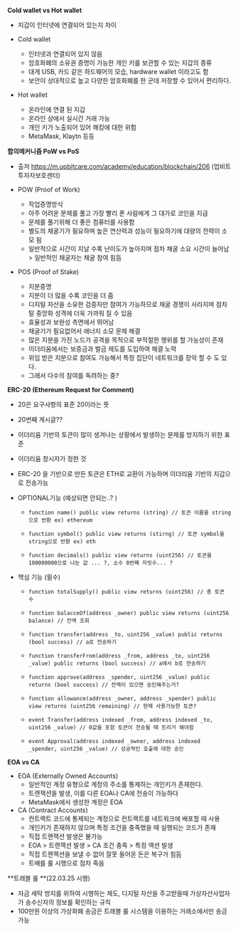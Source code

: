 **Cold wallet vs Hot wallet**

* 지갑이 인터넷에 연결되어 있는지 차이

* Cold wallet
  * 인터넷과 연결되어 있지 않음
  * 암호화폐의 소유권 증명이 가능한 개인 키를 보관할 수 있는 지갑의 종류
  * 대게 USB, 카드 같은 하드웨어의 모습, hardware wallet 이라고도 함
  * 보안이 상대적으로 높고 다양한 암호화폐를 한 군데 저장할 수 있어서 편리하다.
* Hot wallet
  * 온라인에 연결 된 지갑
  * 온라인 상에서 실시간 거래 가능
  * 개인 키가 노출되어 있어 해킹에 대한 위험
  * MetaMask, Klaytn 등등



**합의메커니즘 PoW vs PoS**

* 출저 https://m.upbitcare.com/academy/education/blockchain/206 (업비트 투자자보호센터)

* POW (Proof of Work)
  * 작업증명방식
  * 아주 어려운 문제를 풀고 가장 빨리 푼 사람에게 그 대가로 코인을 지급
  * 문제를 풀기위해 더 좋은 컴퓨터를 사용함
  * 별도의 채굴기가 필요하며 높은 연산력과 성능이 필요하기에 대량의 전력이 소모 됨
  * 일반적으로 시간이 지날 수록 난이도가 높아지며 점차 채굴 소요 시간이 늘어남 > 일반적인 채굴자는 채굴 참여 힘듬
* POS (Proof of Stake)
  * 지분증명
  * 지분이 더 많을 수록 코인을 더 줌
  * 디지털 자산을 소유한 검증자만 참여가 가능하므로 채굴 경쟁이 사라지며 점차 탈 중앙화 성격에 더욱 가까워 질 수 있음
  * 효율성과 보완성 측면에서 뛰어남
  * 채굴기가 필요없어서 에너지 소모 문제 해결
  * 많은 지분을 가진 노드가 공격을 목적으로 부적절한 행위를 할 가능성이 존재
  * 이더리움에서는 보증금과 벌금 제도를 도입하여 해결 노력
  * 위임 받은 지분으로 참여도 가능해서 특정 집단이 네트워크를 장악 할 수 도 있다.
  * 그래서 다수의 참여를 독려하는 중?



**ERC-20 (Ethereum Request for Comment)**

* 20은 요구사항의 표준 20이라는 뜻

* 20번째 게시글??

* 이더리움 기반의 토큰이 많이 생겨나는 상황에서 발생하는 문제를 방지하기 위한 표준

* 이더리움 창시자가 정한 것

* ERC-20 을 기반으로 만든 토큰은 ETH로 교환이 가능하며 이더리움 기반의 지갑으로 전송가능

* OPTIONAL기능 (예상되면 안되는..? )

  * ```solidity
    function name() public view returns (string) // 토큰 이름을 string으로 반환 ex) ethereum
    ```

  * ```solidity
    function symbol() public view returns (stirng) // 토큰 symbol을 string으로 반환 ex) eth 
    ```

  * ```solidity
    function decimals() public view returns (uint256) // 토큰을 100000000으로 나눈 값 ... ?, 소수 8번째 자릿수... ?
    ```

* 핵심 기능 (필수)

  * ```solidity
    function totalSupply() public view returns (uint256) // 총 토큰 수
    ```

  * ```solidity
    function balacceOf(address _owner) public view returns (uint256 balance) // 잔액 조회
    ```

  * ```solidity
    function transfer(address _to, uint256 _value) public returns (bool success) // a로 전송하기
    ```

  * ```solidity
    function transferFrom(address _from, address _to, uint256 _value) public returns (bool success) // a에서 b로 전송하기
    ```

  * ```solidity
    function approve(address _spender, uint256 _value) public returns (bool success) // 잔액이 있으면 승인해주는거?
    ```

  * ```solidity
    function allowance(address _owner, address _spender) public view returns (uint256 remaining) // 현재 사용가능한 토큰?
    ```

  * ```solidity
    event Transfer(address indexed _from, address indexed _to, uint256 _value) // 0값을 포함 토큰이 전송될 때 트리거 해야함
    ```

  * ```solidity
    event Approval(address indexed _owner, address indexed _spender, uint256 _value) // 성공적인 호출에 대한 승인
    ```





**EOA vs CA**

* EOA (Externally Owned Accounts)
  * 일반적인 계정 유형으로 계정의 주소를 통제하는 개인키가 존재한다.
  * 트랜잭션을 발생, 이를 다른 EOA나 CA에 전송이 가능하다
  * MetaMask에서 생성한 계정은 EOA
* CA (Contract Accounts)
  * 컨트랙트 코드에 통제되는 계정으로 컨트랙트를 네트워크에 배포할 때 사용
  * 개인키가 존재하지 않으며 특정 조건을 충족했을 때 실행되는 코드가 존재
  * 직접 트랜잭션 발생은 불가능
  * EOA > 트랜잭션 발생 > CA 조건 충족 > 특정 액션 발생
  * 직접 트랜잭션을 보낼 수 없어 잘못 들어온 돈은 복구가 힘듬
  * 트배를 룰 시행으로 점차 죽음



**트래블 룰 **(22.03.25 시행)

* 자금 세탁 방지를 위하여 시행하는 제도, 디지털 자산을 주고받을때 가상자산사업자가 송수신자의 정보를 확인하는 규칙
* 100만원 이상의 가상화폐 송금은 트래블 룰 시스템을 이용하는 거래소에서만 송금 가능



